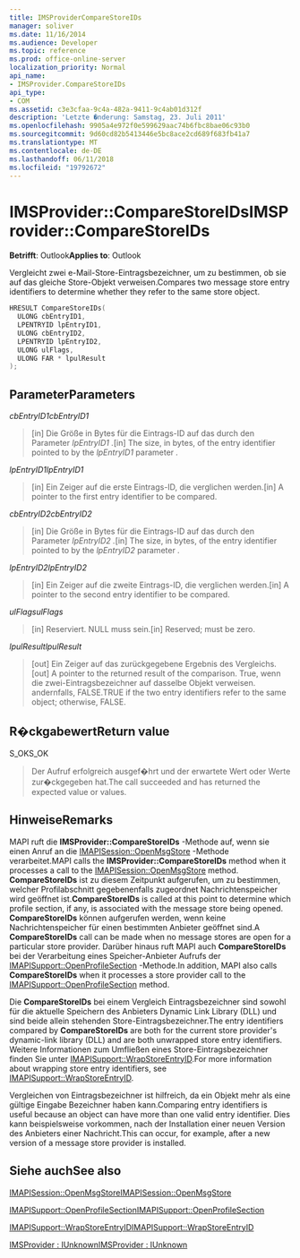 ```yaml
---
title: IMSProviderCompareStoreIDs
manager: soliver
ms.date: 11/16/2014
ms.audience: Developer
ms.topic: reference
ms.prod: office-online-server
localization_priority: Normal
api_name:
- IMSProvider.CompareStoreIDs
api_type:
- COM
ms.assetid: c3e3cfaa-9c4a-482a-9411-9c4ab01d312f
description: 'Letzte �nderung: Samstag, 23. Juli 2011'
ms.openlocfilehash: 9905a4e972f0e599629aac74b6fbc8bae06c93b0
ms.sourcegitcommit: 9d60cd82b5413446e5bc8ace2cd689f683fb41a7
ms.translationtype: MT
ms.contentlocale: de-DE
ms.lasthandoff: 06/11/2018
ms.locfileid: "19792672"
---
```

# <a name="imsprovidercomparestoreids"></a><span data-ttu-id="ede93-103">IMSProvider::CompareStoreIDs</span><span class="sxs-lookup"><span data-stu-id="ede93-103">IMSProvider::CompareStoreIDs</span></span>

  
  
<span data-ttu-id="ede93-104">**Betrifft**: Outlook</span><span class="sxs-lookup"><span data-stu-id="ede93-104">**Applies to**: Outlook</span></span> 
  
<span data-ttu-id="ede93-105">Vergleicht zwei e-Mail-Store-Eintragsbezeichner, um zu bestimmen, ob sie auf das gleiche Store-Objekt verweisen.</span><span class="sxs-lookup"><span data-stu-id="ede93-105">Compares two message store entry identifiers to determine whether they refer to the same store object.</span></span>
  
```cpp
HRESULT CompareStoreIDs(
  ULONG cbEntryID1,
  LPENTRYID lpEntryID1,
  ULONG cbEntryID2,
  LPENTRYID lpEntryID2,
  ULONG ulFlags,
  ULONG FAR * lpulResult
);
```

## <a name="parameters"></a><span data-ttu-id="ede93-106">Parameter</span><span class="sxs-lookup"><span data-stu-id="ede93-106">Parameters</span></span>

 <span data-ttu-id="ede93-107">_cbEntryID1_</span><span class="sxs-lookup"><span data-stu-id="ede93-107">_cbEntryID1_</span></span>
  
> <span data-ttu-id="ede93-108">[in] Die Größe in Bytes für die Eintrags-ID auf das durch den Parameter _lpEntryID1_ _._</span><span class="sxs-lookup"><span data-stu-id="ede93-108">[in] The size, in bytes, of the entry identifier pointed to by the  _lpEntryID1_ parameter  _._</span></span>
    
 <span data-ttu-id="ede93-109">_lpEntryID1_</span><span class="sxs-lookup"><span data-stu-id="ede93-109">_lpEntryID1_</span></span>
  
> <span data-ttu-id="ede93-110">[in] Ein Zeiger auf die erste Eintrags-ID, die verglichen werden.</span><span class="sxs-lookup"><span data-stu-id="ede93-110">[in] A pointer to the first entry identifier to be compared.</span></span>
    
 <span data-ttu-id="ede93-111">_cbEntryID2_</span><span class="sxs-lookup"><span data-stu-id="ede93-111">_cbEntryID2_</span></span>
  
> <span data-ttu-id="ede93-112">[in] Die Größe in Bytes für die Eintrags-ID auf das durch den Parameter _lpEntryID2_ _._</span><span class="sxs-lookup"><span data-stu-id="ede93-112">[in] The size, in bytes, of the entry identifier pointed to by the  _lpEntryID2_ parameter  _._</span></span>
    
 <span data-ttu-id="ede93-113">_lpEntryID2_</span><span class="sxs-lookup"><span data-stu-id="ede93-113">_lpEntryID2_</span></span>
  
> <span data-ttu-id="ede93-114">[in] Ein Zeiger auf die zweite Eintrags-ID, die verglichen werden.</span><span class="sxs-lookup"><span data-stu-id="ede93-114">[in] A pointer to the second entry identifier to be compared.</span></span>
    
 <span data-ttu-id="ede93-115">_ulFlags_</span><span class="sxs-lookup"><span data-stu-id="ede93-115">_ulFlags_</span></span>
  
> <span data-ttu-id="ede93-116">[in] Reserviert. NULL muss sein.</span><span class="sxs-lookup"><span data-stu-id="ede93-116">[in] Reserved; must be zero.</span></span>
    
 <span data-ttu-id="ede93-117">_lpulResult_</span><span class="sxs-lookup"><span data-stu-id="ede93-117">_lpulResult_</span></span>
  
> <span data-ttu-id="ede93-118">[out] Ein Zeiger auf das zurückgegebene Ergebnis des Vergleichs.</span><span class="sxs-lookup"><span data-stu-id="ede93-118">[out] A pointer to the returned result of the comparison.</span></span> <span data-ttu-id="ede93-119">True, wenn die zwei-Eintragsbezeichner auf dasselbe Objekt verweisen. andernfalls, FALSE.</span><span class="sxs-lookup"><span data-stu-id="ede93-119">TRUE if the two entry identifiers refer to the same object; otherwise, FALSE.</span></span>
    
## <a name="return-value"></a><span data-ttu-id="ede93-120">R�ckgabewert</span><span class="sxs-lookup"><span data-stu-id="ede93-120">Return value</span></span>

<span data-ttu-id="ede93-121">S_OK</span><span class="sxs-lookup"><span data-stu-id="ede93-121">S_OK</span></span> 
  
> <span data-ttu-id="ede93-122">Der Aufruf erfolgreich ausgef�hrt und der erwartete Wert oder Werte zur�ckgegeben hat.</span><span class="sxs-lookup"><span data-stu-id="ede93-122">The call succeeded and has returned the expected value or values.</span></span>
    
## <a name="remarks"></a><span data-ttu-id="ede93-123">Hinweise</span><span class="sxs-lookup"><span data-stu-id="ede93-123">Remarks</span></span>

<span data-ttu-id="ede93-124">MAPI ruft die **IMSProvider::CompareStoreIDs** -Methode auf, wenn sie einen Anruf an die [IMAPISession::OpenMsgStore](imapisession-openmsgstore.md) -Methode verarbeitet.</span><span class="sxs-lookup"><span data-stu-id="ede93-124">MAPI calls the **IMSProvider::CompareStoreIDs** method when it processes a call to the [IMAPISession::OpenMsgStore](imapisession-openmsgstore.md) method.</span></span> <span data-ttu-id="ede93-125">**CompareStoreIDs** ist zu diesem Zeitpunkt aufgerufen, um zu bestimmen, welcher Profilabschnitt gegebenenfalls zugeordnet Nachrichtenspeicher wird geöffnet ist.</span><span class="sxs-lookup"><span data-stu-id="ede93-125">**CompareStoreIDs** is called at this point to determine which profile section, if any, is associated with the message store being opened.</span></span> <span data-ttu-id="ede93-126">**CompareStoreIDs** können aufgerufen werden, wenn keine Nachrichtenspeicher für einen bestimmten Anbieter geöffnet sind.</span><span class="sxs-lookup"><span data-stu-id="ede93-126">A **CompareStoreIDs** call can be made when no message stores are open for a particular store provider.</span></span> <span data-ttu-id="ede93-127">Darüber hinaus ruft MAPI auch **CompareStoreIDs** bei der Verarbeitung eines Speicher-Anbieter Aufrufs der [IMAPISupport::OpenProfileSection](imapisupport-openprofilesection.md) -Methode.</span><span class="sxs-lookup"><span data-stu-id="ede93-127">In addition, MAPI also calls **CompareStoreIDs** when it processes a store provider call to the [IMAPISupport::OpenProfileSection](imapisupport-openprofilesection.md) method.</span></span> 
  
<span data-ttu-id="ede93-128">Die **CompareStoreIDs** bei einem Vergleich Eintragsbezeichner sind sowohl für die aktuelle Speichern des Anbieters Dynamic Link Library (DLL) und sind beide allein stehenden Store-Eintragsbezeichner.</span><span class="sxs-lookup"><span data-stu-id="ede93-128">The entry identifiers compared by **CompareStoreIDs** are both for the current store provider's dynamic-link library (DLL) and are both unwrapped store entry identifiers.</span></span> <span data-ttu-id="ede93-129">Weitere Informationen zum Umfließen eines Store-Eintragsbezeichner finden Sie unter [IMAPISupport::WrapStoreEntryID](imapisupport-wrapstoreentryid.md).</span><span class="sxs-lookup"><span data-stu-id="ede93-129">For more information about wrapping store entry identifiers, see [IMAPISupport::WrapStoreEntryID](imapisupport-wrapstoreentryid.md).</span></span>
  
<span data-ttu-id="ede93-130">Vergleichen von Eintragsbezeichner ist hilfreich, da ein Objekt mehr als eine gültige Eingabe Bezeichner haben kann.</span><span class="sxs-lookup"><span data-stu-id="ede93-130">Comparing entry identifiers is useful because an object can have more than one valid entry identifier.</span></span> <span data-ttu-id="ede93-131">Dies kann beispielsweise vorkommen, nach der Installation einer neuen Version des Anbieters einer Nachricht.</span><span class="sxs-lookup"><span data-stu-id="ede93-131">This can occur, for example, after a new version of a message store provider is installed.</span></span> 
  
## <a name="see-also"></a><span data-ttu-id="ede93-132">Siehe auch</span><span class="sxs-lookup"><span data-stu-id="ede93-132">See also</span></span>



[<span data-ttu-id="ede93-133">IMAPISession::OpenMsgStore</span><span class="sxs-lookup"><span data-stu-id="ede93-133">IMAPISession::OpenMsgStore</span></span>](imapisession-openmsgstore.md)
  
[<span data-ttu-id="ede93-134">IMAPISupport::OpenProfileSection</span><span class="sxs-lookup"><span data-stu-id="ede93-134">IMAPISupport::OpenProfileSection</span></span>](imapisupport-openprofilesection.md)
  
[<span data-ttu-id="ede93-135">IMAPISupport::WrapStoreEntryID</span><span class="sxs-lookup"><span data-stu-id="ede93-135">IMAPISupport::WrapStoreEntryID</span></span>](imapisupport-wrapstoreentryid.md)
  
[<span data-ttu-id="ede93-136">IMSProvider : IUnknown</span><span class="sxs-lookup"><span data-stu-id="ede93-136">IMSProvider : IUnknown</span></span>](imsprovideriunknown.md)

